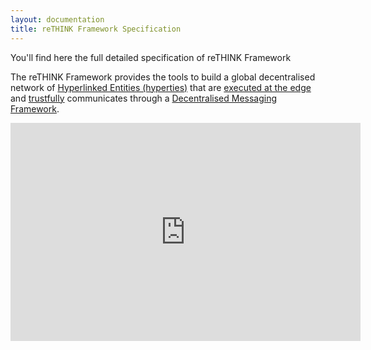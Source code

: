 ```yaml
---
layout: documentation
title: reTHINK Framework Specification
---
```


<p></p>
<p></p>

You'll find here the full detailed specification of reTHINK Framework

The reTHINK Framework provides the tools to build a global decentralised network of [Hyperlinked Entities (hyperties)](tutorials/hyperty.md) that are [executed at the edge](/runtime) and [trustfully](/trust-management) communicates through a [Decentralised Messaging Framework](messaging-framework/readme.md).

<iframe width="560" height="349" src="http://www.youtube.com/embed/8H57GIBs31o" frameborder="0" allowfullscreen></iframe>

